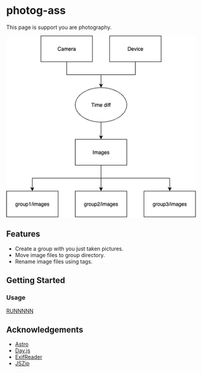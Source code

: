 # photog-ass

This page is support you are photography.


<img src="/public/example.png" width="512" alt="example" />

## Features

- Create a group with you just taken pictures.
- Move image files to group directory.
- Rename image files using tags.

## Getting Started

### Usage


[RUNNNNN](https://shinich39.github.io/photog-ass/)

## Acknowledgements

- [Astro](https://astro.build/)
- [Day.js](https://day.js.org/)
- [ExifReader](https://github.com/mattiasw/ExifReader)
- [JSZip](https://stuk.github.io/jszip/)